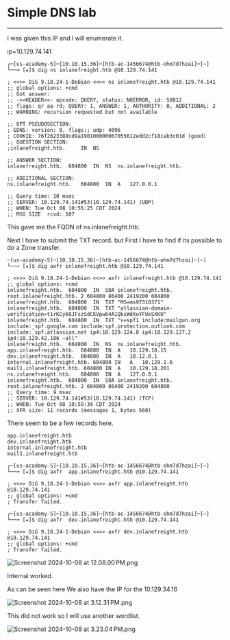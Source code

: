 # Simple DNS lab

---

I was given this IP and I will enumerate it. 

ip=10.129.74.141

```
┌─[us-academy-5]─[10.10.15.36]─[htb-ac-1456674@htb-ohm7d7hzai]─[~]
└──╼ [★]$ dig ns inlanefreight.htb @10.129.74.141

; <<>> DiG 9.18.24-1-Debian <<>> ns inlanefreight.htb @10.129.74.141
;; global options: +cmd
;; Got answer:
;; ->>HEADER<<- opcode: QUERY, status: NOERROR, id: 58012
;; flags: qr aa rd; QUERY: 1, ANSWER: 1, AUTHORITY: 0, ADDITIONAL: 2
;; WARNING: recursion requested but not available

;; OPT PSEUDOSECTION:
; EDNS: version: 0, flags:; udp: 4096
; COOKIE: 76f2623388cd9a190100000067055612edd2cf18cab3c01d (good)
;; QUESTION SECTION:
;inlanefreight.htb.		IN	NS

;; ANSWER SECTION:
inlanefreight.htb.	604800	IN	NS	ns.inlanefreight.htb.

;; ADDITIONAL SECTION:
ns.inlanefreight.htb.	604800	IN	A	127.0.0.1

;; Query time: 10 msec
;; SERVER: 10.129.74.141#53(10.129.74.141) (UDP)
;; WHEN: Tue Oct 08 10:55:25 CDT 2024
;; MSG SIZE  rcvd: 107

```

This gave me the FQDN of ns.inlanefreight.htb.

Next I have to submit the TXT record. but First I have to find if its possible to do a Zone transfer.

```
─[us-academy-5]─[10.10.15.36]─[htb-ac-1456674@htb-ohm7d7hzai]─[~]
└──╼ [★]$ dig axfr inlanefreight.htb @10.129.74.141

; <<>> DiG 9.18.24-1-Debian <<>> axfr inlanefreight.htb @10.129.74.141
;; global options: +cmd
inlanefreight.htb.	604800	IN	SOA	inlanefreight.htb. root.inlanefreight.htb. 2 604800 86400 2419200 604800
inlanefreight.htb.	604800	IN	TXT	"MS=ms97310371"
inlanefreight.htb.	604800	IN	TXT	"atlassian-domain-verification=t1rKCy68JFszSdCKVpw64A1QksWdXuYFUeSXKU"
inlanefreight.htb.	604800	IN	TXT	"v=spf1 include:mailgun.org include:_spf.google.com include:spf.protection.outlook.com include:_spf.atlassian.net ip4:10.129.124.8 ip4:10.129.127.2 ip4:10.129.42.106 ~all"
inlanefreight.htb.	604800	IN	NS	ns.inlanefreight.htb.
app.inlanefreight.htb.	604800	IN	A	10.129.18.15
dev.inlanefreight.htb.	604800	IN	A	10.12.0.1
internal.inlanefreight.htb. 604800 IN	A	10.129.1.6
mail1.inlanefreight.htb. 604800	IN	A	10.129.18.201
ns.inlanefreight.htb.	604800	IN	A	127.0.0.1
inlanefreight.htb.	604800	IN	SOA	inlanefreight.htb. root.inlanefreight.htb. 2 604800 86400 2419200 604800
;; Query time: 9 msec
;; SERVER: 10.129.74.141#53(10.129.74.141) (TCP)
;; WHEN: Tue Oct 08 10:59:34 CDT 2024
;; XFR size: 11 records (messages 1, bytes 560)

```

There seem to be a few records here.

```
app.inlanefreight.htb
dev.inlanefreight.htb
internal.inlanefreight.htb
mail1.inlanefreight.htb

```

```
┌─[us-academy-5]─[10.10.15.36]─[htb-ac-1456674@htb-ohm7d7hzai]─[~]
└──╼ [★]$ dig axfr  app.inlanefreight.htb @10.129.74.141

; <<>> DiG 9.18.24-1-Debian <<>> axfr app.inlanefreight.htb @10.129.74.141
;; global options: +cmd
; Transfer failed.

```

```
┌─[us-academy-5]─[10.10.15.36]─[htb-ac-1456674@htb-ohm7d7hzai]─[~]
└──╼ [★]$ dig axfr  dev.inlanefreight.htb @10.129.74.141

; <<>> DiG 9.18.24-1-Debian <<>> axfr dev.inlanefreight.htb @10.129.74.141
;; global options: +cmd
; Transfer failed.

```

![Screenshot 2024-10-08 at 12.08.00 PM.png](Simple%20DNS%20lab%2011924f42a85b8035be38de25117b287e/Screenshot_2024-10-08_at_12.08.00_PM.png)

Internal worked.

As can be seen here We also have the IP for the 10.129.34.16

![Screenshot 2024-10-08 at 3.12.31 PM.png](Simple%20DNS%20lab%2011924f42a85b8035be38de25117b287e/Screenshot_2024-10-08_at_3.12.31_PM.png)

This did not work so I will use another wordlist.

![Screenshot 2024-10-08 at 3.23.04 PM.png](Simple%20DNS%20lab%2011924f42a85b8035be38de25117b287e/Screenshot_2024-10-08_at_3.23.04_PM.png)